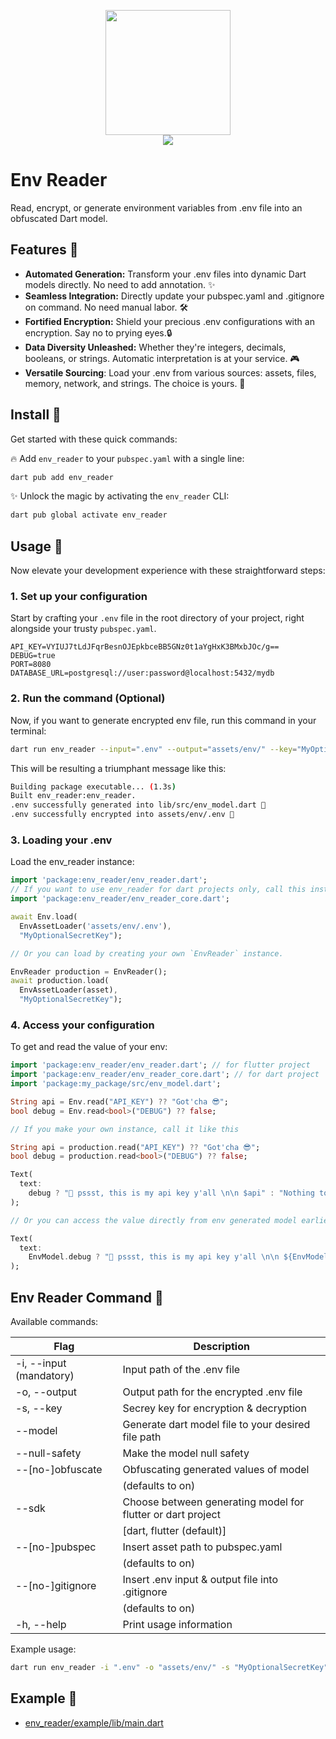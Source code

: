<p align="center">
  <img src='https://user-images.githubusercontent.com/45191605/274121951-21239cc4-37b3-4dd2-864f-d5f528da4e22.png' width=200 height=200/>
  <br>
  <a href='https://pub.dev/packages/env_reader'><img src='https://img.shields.io/pub/v/env_reader.svg?logo=flutter&color=blue&style=flat-square'/></a>
</p>

# Env Reader
Read, encrypt, or generate environment variables from .env file into an obfuscated Dart model.

## Features 🚀
- **Automated Generation:** Transform your .env files into dynamic Dart models directly. No need to add annotation. ✨
- **Seamless Integration:** Directly update your pubspec.yaml and .gitignore on command. No need manual labor. 🛠️ 
- **Fortified Encryption:** Shield your precious .env configurations with an encryption. Say no to prying eyes.🔒  
- **Data Diversity Unleashed:** Whether they're integers, decimals, booleans, or strings. Automatic interpretation is at your service. 🎮
- **Versatile Sourcing**: Load your .env from various sources: assets, files, memory, network, and strings. The choice is yours. 🔄

## Install 🚀
Get started with these quick commands:

🔥 Add `env_reader` to your `pubspec.yaml` with a single line: 
```bash
dart pub add env_reader
```
  
✨ Unlock the magic by activating the `env_reader` CLI:
```bash
dart pub global activate env_reader
```

## Usage 🚀
Now elevate your development experience with these straightforward steps:

### 1. Set up your configuration
Start by crafting your `.env` file in the root directory of your project, right alongside your trusty `pubspec.yaml`.
```env
API_KEY=VYIUJ7tLdJFqrBesnOJEpkbceBB5GNz0t1aYgHxK3BMxbJOc/g==
DEBUG=true
PORT=8080
DATABASE_URL=postgresql://user:password@localhost:5432/mydb
```

### 2. Run the command (Optional)
Now, if you want to generate encrypted env file, run this command in your terminal:
```bash
dart run env_reader --input=".env" --output="assets/env/" --key="MyOptionalSecretKey" --model="lib/src/env_model.dart" --null-safety
```
This will be resulting a triumphant message like this:
```bash
Building package executable... (1.3s)
Built env_reader:env_reader.
.env successfully generated into lib/src/env_model.dart 🎉
.env successfully encrypted into assets/env/.env 🚀
```

### 3. Loading your .env
Load the env_reader instance:
```dart
import 'package:env_reader/env_reader.dart';
// If you want to use env_reader for dart projects only, call this instead ↓↓
import 'package:env_reader/env_reader_core.dart';

await Env.load(
  EnvAssetLoader('assets/env/.env'),
  "MyOptionalSecretKey");

// Or you can load by creating your own `EnvReader` instance.

EnvReader production = EnvReader();
await production.load(
  EnvAssetLoader(asset),
  "MyOptionalSecretKey");
```

### 4. Access your configuration
To get and read the value of your env:
```dart
import 'package:env_reader/env_reader.dart'; // for flutter project
import 'package:env_reader/env_reader_core.dart'; // for dart project
import 'package:my_package/src/env_model.dart';

String api = Env.read("API_KEY") ?? "Got'cha 😎";
bool debug = Env.read<bool>("DEBUG") ?? false;

// If you make your own instance, call it like this

String api = production.read("API_KEY") ?? "Got'cha 😎";
bool debug = production.read<bool>("DEBUG") ?? false;

Text(
  text:
    debug ? "🤫 pssst, this is my api key y'all \n\n $api" : "Nothing to see here 🤪",
);

// Or you can access the value directly from env generated model earlier

Text(
  text:
    EnvModel.debug ? "🤫 pssst, this is my api key y'all \n\n ${EnvModel.apiKey}" : "Nothing to see here 🤪",
);
```

## Env Reader Command 🚀
Available commands:

| Flag                     | Description                                                  |
|--------------------------|--------------------------------------------------------------|
| -i, --input (mandatory)  | Input path of the .env file                                  |
| -o, --output             | Output path for the encrypted .env file                      |
| -s, --key                | Secrey key for encryption & decryption                       |
| --model                  | Generate dart model file to your desired file path           |
| --null-safety            | Make the model null safety                                   |
| --[no-]obfuscate         | Obfuscating generated values of model                        |
|                          | (defaults to on)                                             |
| --sdk                    | Choose between generating model for flutter or dart project  |
|                          | [dart, flutter (default)]                                    |
| --[no-]pubspec           | Insert asset path to pubspec.yaml                            |
|                          | (defaults to on)                                             |
| --[no-]gitignore         | Insert .env input & output file into .gitignore              |
|                          | (defaults to on)                                             |
| -h, --help               | Print usage information                                      |

Example usage:
```bash
dart run env_reader -i ".env" -o "assets/env/" -s "MyOptionalSecretKey" --model="lib/src/env_model.dart" --null-safety --sdk flutter
```


## Example 🚀

- <a href="https://github.com/Nialixus/env_reader/blob/main/example/lib/main.dart">env_reader/example/lib/main.dart</a>
